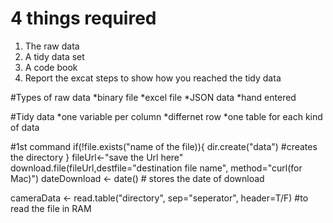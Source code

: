 # 4 things required
1. The raw data
2. A tidy data set
3. A code book
4. Report the excat steps to show how you reached the tidy data

#Types of raw data
*binary file
*excel file
*JSON data
*hand entered

#Tidy data
*one variable per column
*differnet row
*one table for each kind of data

#1st command
if(!file.exists("name of the file)){
	dir.create("data") #creates the directory
}
fileUrl<-"save the Url here"
download.file(fileUrl,destfile="destination file name", method="curl(for Mac)")
dateDownload <- date() # stores the date of download

cameraData <- read.table("directory", sep="seperator", header=T/F) #to read the file in RAM


